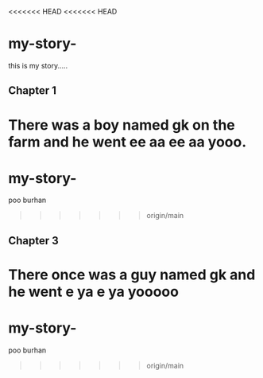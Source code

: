 <<<<<<< HEAD
<<<<<<< HEAD
# my-story- 
this is my story.....

## Chapter 1

There was a boy named gk on the farm and he went ee aa ee aa yooo. 
=======
# my-story-
poo
burhan 
>>>>>>> origin/main 

## Chapter 3

There once was a guy named gk and he went e ya e ya yooooo
=======
# my-story-
poo
burhan 
>>>>>>> origin/main
